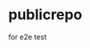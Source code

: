 # publicrepo
for e2e test












































































































































































































































































































































































































































































































































































































































































































































































































































































































































































































































































































































































































































































































































